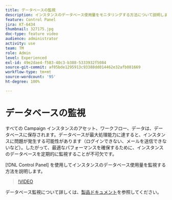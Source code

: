 ```yaml
---
title: データベースの監視
description: インスタンスのデータベース使用量をモニタリングする方法について説明します。
feature: Control Panel
jira: KT-6434
thumbnail: 327175.jpg
doc-type: feature video
audience: administrator
activity: use
team: TM
role: Admin
level: Experienced
exl-id: 49e2dae4-f583-40c3-b388-5333932f5084
source-git-commit: af05bde1295913c93388dd014462e32afb081669
workflow-type: tm+mt
source-wordcount: '95'
ht-degree: 100%

---
```


# データベースの監視

すべての Campaign インスタンスのアセット、ワークフロー、データは、データベースに保存されます。データベースが最大処理能力に達すると、インスタンスに問題が発生する可能性があります（ログインできない、メールを送信できないなど）。したがって、最適なパフォーマンスを確保するために、インスタンスのデータベースを定期的に監視することが不可欠です。

[!DNL Control Panel] を使用してインスタンスのデータベース使用量を監視する方法を説明します。

>[!VIDEO](https://video.tv.adobe.com/v/327175?quality=12&learn=0n)

データベース監視について詳しくは、[製品ドキュメント](https://experienceleague.adobe.com/docs/control-panel/using/performance-monitoring/database-monitoring/database-monitoring.html?lang=ja)を参照してください。
